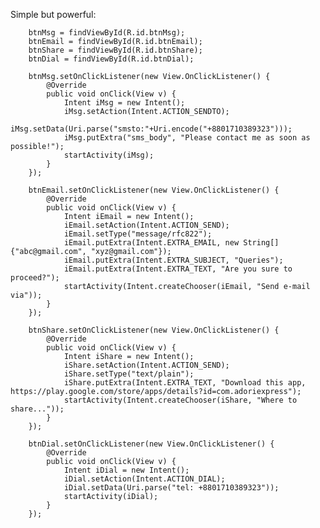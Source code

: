 Simple but powerful:

        btnMsg = findViewById(R.id.btnMsg);
        btnEmail = findViewById(R.id.btnEmail);
        btnShare = findViewById(R.id.btnShare);
        btnDial = findViewById(R.id.btnDial);

        btnMsg.setOnClickListener(new View.OnClickListener() {
            @Override
            public void onClick(View v) {
                Intent iMsg = new Intent();
                iMsg.setAction(Intent.ACTION_SENDTO);
                iMsg.setData(Uri.parse("smsto:"+Uri.encode("+8801710389323")));
                iMsg.putExtra("sms_body", "Please contact me as soon as possible!");
                startActivity(iMsg);
            }
        });

        btnEmail.setOnClickListener(new View.OnClickListener() {
            @Override
            public void onClick(View v) {
                Intent iEmail = new Intent();
                iEmail.setAction(Intent.ACTION_SEND);
                iEmail.setType("message/rfc822");
                iEmail.putExtra(Intent.EXTRA_EMAIL, new String[] {"abc@gmail.com", "xyz@gmail.com"});
                iEmail.putExtra(Intent.EXTRA_SUBJECT, "Queries");
                iEmail.putExtra(Intent.EXTRA_TEXT, "Are you sure to proceed?");
                startActivity(Intent.createChooser(iEmail, "Send e-mail via"));
            }
        });

        btnShare.setOnClickListener(new View.OnClickListener() {
            @Override
            public void onClick(View v) {
                Intent iShare = new Intent();
                iShare.setAction(Intent.ACTION_SEND);
                iShare.setType("text/plain");
                iShare.putExtra(Intent.EXTRA_TEXT, "Download this app, https://play.google.com/store/apps/details?id=com.adoriexpress");
                startActivity(Intent.createChooser(iShare, "Where to share..."));
            }
        });

        btnDial.setOnClickListener(new View.OnClickListener() {
            @Override
            public void onClick(View v) {
                Intent iDial = new Intent();
                iDial.setAction(Intent.ACTION_DIAL);
                iDial.setData(Uri.parse("tel: +8801710389323"));
                startActivity(iDial);
            }
        });
